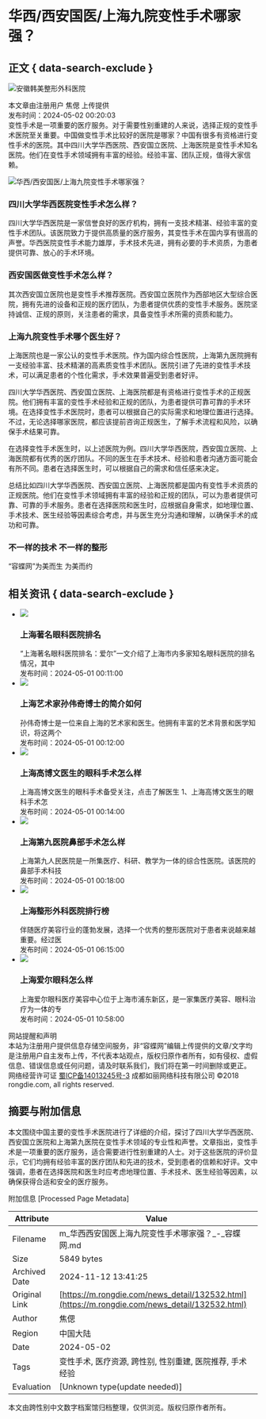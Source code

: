 # 华西/西安国医/上海九院变性手术哪家强？

## 正文 { data-search-exclude }


![安徽韩美整形外科医院](https://rongdie.oss-cn-hangzhou.aliyuncs.com/image/hos/300000036/1491529575安徽韩美整形外科医院.jpg)

本文章由注册用户 焦偲 上传提供  
发布时间：2024-05-02 00:20:03  
变性手术是一项重要的医疗服务。对于需要性别重建的人来说，选择正规的变性手术医院至关重要。中国做变性手术比较好的医院是哪家？中国有很多有资格进行变性手术的医院。其中四川大学华西医院、西安国立医院、上海医院是变性手术知名医院。他们在变性手术领域拥有丰富的经验。经验丰富、团队正规，值得大家信赖。

![华西/西安国医/上海九院变性手术哪家强？](https://rongdie.oss-cn-hangzhou.aliyuncs.com/image/news/1713872065.webp)

### 四川大学华西医院变性手术怎么样？

四川大学华西医院是一家信誉良好的医疗机构，拥有一支技术精湛、经验丰富的变性手术团队。该医院致力于提供高质量的医疗服务，其变性手术在国内享有很高的声誉。华西医院变性手术能力雄厚，手术技术先进，拥有必要的手术资质，为患者提供可靠、放心的手术环境。

### 西安国医做变性手术怎么样？

其次西安国立医院也是变性手术推荐医院。西安国立医院作为西部地区大型综合医院，拥有先进的设备和正规的医疗团队，为患者提供优质的变性手术服务。医院坚持诚信、正规的原则，关注患者的需求，具备变性手术所需的资质和能力。

### 上海九院变性手术哪个医生好？

上海医院也是一家公认的变性手术医院。作为国内综合性医院，上海第九医院拥有一支经验丰富、技术精湛的高素质变性手术团队。医院引进了先进的变性手术技术，可以满足患者的个性化需求，手术效果普遍受到患者好评。

四川大学华西医院、西安国立医院、上海医院都是有资格进行变性手术的正规医院。他们拥有丰富的变性手术经验和正规的团队，为患者提供可靠可靠的手术环境。在选择变性手术医院时，患者可以根据自己的实际需求和地理位置进行选择。不过，无论选择哪家医院，都应该提前咨询正规医生，了解手术流程和风险，以确保手术结果可靠。

在选择变性手术医生时，以上述医院为例。四川大学华西医院，西安国立医院、上海医院都有优秀的医疗团队。不同的医生在手术技术、经验和患者沟通方面可能会有所不同。患者在选择医生时，可以根据自己的需求和信任感来决定。

总结比如四川大学华西医院、西安国立医院、上海医院都是国内有变性手术资质的正规医院。他们在变性手术领域拥有丰富的经验和正规的团队，可以为患者提供可靠、可靠的手术服务。患者在选择医院和医生时，应根据自身需求，如地理位置、手术技术、医生经验等因素综合考虑，并与医生充分沟通和理解，以确保手术的成功和可靠。

### 不一样的技术 不一样的整形

“容蝶网”为美而生 为美而约

## 相关资讯 { data-search-exclude }

- ![](https://rongdie.oss-cn-hangzhou.aliyuncs.com/image/news/1701328251.png?x-oss-process=image/resize,m_fill,w_210,h_210)  
    ### 上海著名眼科医院排名  
    “上海著名眼科医院排名：爱尔”一文介绍了上海市内多家知名眼科医院的排名情况，其中  
    发布时间：2024-05-01 00:11:00  
- ![](https://rongdie.oss-cn-hangzhou.aliyuncs.com/image/news/1701328255.png?x-oss-process=image/resize,m_fill,w_210,h_210)  
    ### 上海艺术家孙伟奇博士的简介如何  
    孙伟奇博士是一位来自上海的艺术家和医生。他拥有丰富的艺术背景和医学知识，将这两个  
    发布时间：2024-05-01 00:12:00  
- ![](https://rongdie.oss-cn-hangzhou.aliyuncs.com/image/news/1701328269.png?x-oss-process=image/resize,m_fill,w_210,h_210)  
    ### 上海高博文医生的眼科手术怎么样  
    上海高博文医生的眼科手术备受关注，点击了解医生 1、上海高博文医生的眼科手术怎  
    发布时间：2024-05-01 00:14:00  
- ![](https://rongdie.oss-cn-hangzhou.aliyuncs.com/image/news/1701328308.png?x-oss-process=image/resize,m_fill,w_210,h_210)  
    ### 上海第九医院鼻部手术怎么样  
    上海第九人民医院是一所集医疗、科研、教学为一体的综合性医院。该医院的鼻部手术科技  
    发布时间：2024-05-01 00:18:00  
- ![](https://rongdie.oss-cn-hangzhou.aliyuncs.com/image/news/1702619776.png?x-oss-process=image/resize,m_fill,w_210,h_210)  
    ### 上海整形外科医院排行榜  
    伴随医疗美容行业的蓬勃发展，选择一个优秀的整形医院对于患者来说越来越重要。经过医  
    发布时间：2024-05-01 06:15:00  
- ![](https://rongdie.oss-cn-hangzhou.aliyuncs.com/image/news/1703232653.png?x-oss-process=image/resize,m_fill,w_210,h_210)  
    ### 上海爱尔眼科怎么样  
    上海爱尔眼科医疗美容中心位于上海市浦东新区，是一家集医疗美容、眼科治疗为一体的专  
    发布时间：2024-05-01 10:58:00  

网站提醒和声明  
本站为注册用户提供信息存储空间服务，非“容蝶网”编辑上传提供的文章/文字均是注册用户自主发布上传，不代表本站观点，版权归原作者所有，如有侵权、虚假信息、错误信息或任何问题，请及时联系我们，我们将在第一时间删除或更正。  
网络经营许可证 [蜀ICP备14013245号-3](https://beian.miit.gov.cn/) 成都如丽网络科技有限公司 ©2018 rongdie.com, all rights reserved.  

## 摘要与附加信息

<!-- tcd_abstract -->
本文围绕中国主要的变性手术医院进行了详细的介绍，探讨了四川大学华西医院、西安国立医院和上海第九医院在变性手术领域的专业性和声誉。文章指出，变性手术是一项重要的医疗服务，适合需要进行性别重建的人士。对于这些医院的评价显示，它们均拥有经验丰富的医疗团队和先进的技术，受到患者的信赖和好评。文中强调，患者在选择医院和医生时应考虑地理位置、手术技术、医生经验等因素，以确保获得合适和安全的医疗服务。
<!-- tcd_abstract_end -->

附加信息 [Processed Page Metadata]

| Attribute       | Value                                  |
|-----------------|----------------------------------------|
| Filename        | m_华西西安国医上海九院变性手术哪家强？_-_容蝶网.md                             |
| Size            | 5849 bytes                           |
| Archived Date   | 2024-11-12 13:41:25                             |
| Original Link   | [https://m.rongdie.com/news_detail/132532.html](https://m.rongdie.com/news_detail/132532.html)                       |
| Author          | 焦偲                               |
| Region          | 中国大陆                               |
| Date            | 2024-05-02                                 |
| Tags            | 变性手术, 医疗资源, 跨性别, 性别重建, 医院推荐, 手术经验                                 |
| Evaluation            | [Unknown type(update needed)]                                 |
<!-- tcd_table_end -->

本文由跨性别中文数字档案馆归档整理，仅供浏览。版权归原作者所有。
